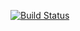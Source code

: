 [![Build Status](https://travis-ci.org/Frederick-S/jvmgo.svg?branch=master)](https://travis-ci.org/Frederick-S/jvmgo)
